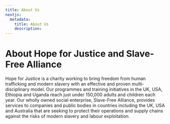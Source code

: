 ```yaml
---
title: About Us
nextjs:
  metadata:
    title: About Us
    description:
---
```


# About Hope for Justice and Slave-Free Alliance

Hope for Justice is a charity working to bring freedom from human trafficking and modern slavery with an effective and proven multi-disciplinary model. Our programmes and training initiatives in the UK, USA, Ethiopia and Uganda reach just under 150,000 adults and children each year. Our wholly owned social enterprise, Slave-Free Alliance, provides services to companies and public bodies in countries including the UK, USA and Australia that are seeking to protect their operations and supply chains against the risks of modern slavery and labour exploitation.
